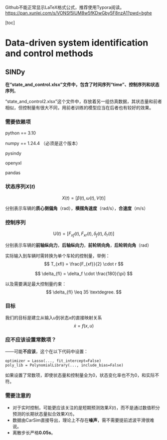 Github不能正常显示LaTeX格式公式，推荐使用Typora阅读。https://pan.xunlei.com/s/VONSf5lUM8w5fKDwGby5F8nzA1?pwd=bghe

[toc]

# Data-driven system identification and control methods

## SINDy

**在“state_and_control.xlsx”文件中，包含了时间序列“time”、控制序列和状态序列**。

“state_and_control2.xlsx”这个文件中，存放着另一组仿真数据，其状态量和前者相似，但控制量有很大不同，用前者训练的模型应当在后者也有较好的效果。

### 需要依赖项

python == 3.10

numpy == 1.24.4 （必须是这个版本）

pysindy

openyxl

pandas

### 状态序列$X(t)$

$$
X(t) = [\beta(t), \omega(t), V(t)]
$$

分别表示车辆的**质心侧偏角**（rad），**横摆角速度**（rad/s），**合速度**（m/s）

### 控制序列

$$
\text{U}(t) = [F_{xf}(t), F_{xr}(t), \delta_f(t), \delta_r(t)]
$$

分别表示车辆的**前轴纵向力**，**后轴纵向力**，**前轮转向角**，**后轮转向角**（rad）

实际输入到车辆时需转换为单个车轮的控制量，举例：
$$
T_{xfl} = \frac{F_{xf}}{2} \cdot r
$$

$$
\delta_{fl} = \delta_f \cdot \frac{180}{\pi}
$$

以及需要满足最大控制量约束：
$$
\delta_{fl} \leq 35 \textdegree.
$$

### 目标

我们的目标是建立从输入$u$到状态$x$的直接映射关系
$$
\dot{x}=f(x,u)
$$

### 应不应该设置常数项？

——可能**不应该**，这个在以下代码中设置：

```
optimizer = Lasso(..., fit_intercept=False)
poly_lib = PolynomialLibrary(..., include_bias=False)
```

如果设置了常数项，即使状态量和控制量全为0，状态变化率也不为0，和实际不符。

### 需要注意的

* 对于实时控制，可能更应该关注的是短期预测效果$\dot{X}(t)$，而不是通过数值积分预测的长期状态量拟合效果$X(t)$。
* 数据由CarSim直接导出，理论上不存在**噪声**，需不需要提前滤波平滑很难说。
* 离散步长严格**0.05s**。
